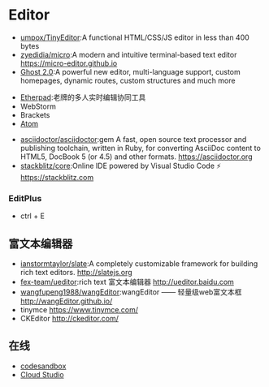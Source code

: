 # Editor

* [umpox/TinyEditor](https://github.com/umpox/TinyEditor):A functional HTML/CSS/JS editor in less than 400 bytes
* [zyedidia/micro](https://github.com/zyedidia/micro):A modern and intuitive terminal-based text editor https://micro-editor.github.io
* [Ghost 2.0](https://blog.ghost.org/2-0/):A powerful new editor, multi-language support, custom homepages, dynamic routes, custom structures and much more
-   [Etherpad](http://etherpad.org/):老牌的多人实时编辑协同工具
-  WebStorm
-  Brackets
- [Atom](./Atom.md)
* [asciidoctor/asciidoctor](https://github.com/asciidoctor/asciidoctor):gem A fast, open source text processor and publishing toolchain, written in Ruby, for converting AsciiDoc content to HTML5, DocBook 5 (or 4.5) and other formats. https://asciidoctor.org
* [stackblitz/core](https://github.com/stackblitz/core):Online IDE powered by Visual Studio Code ⚡️ https://stackblitz.com

### EditPlus

* ctrl + E

## 富文本编辑器

* [ianstormtaylor/slate](https://github.com/ianstormtaylor/slate):A completely customizable framework for building rich text editors. http://slatejs.org
* [fex-team/ueditor](https://github.com/fex-team/ueditor):rich text 富文本编辑器 http://ueditor.baidu.com
* [wangfupeng1988/wangEditor](https://github.com/wangfupeng1988/wangEditor/):wangEditor —— 轻量级web富文本框 http://wangEditor.github.io/
* tinymce https://www.tinymce.com/
* CKEditor http://ckeditor.com/

## 在线

* [codesandbox](https://codesandbox.io)
* [Cloud Studio](https://studio.dev.tencent.com/)
